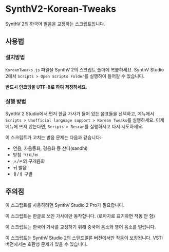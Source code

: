 # SynthV2-Korean-Tweaks
SynthV 2의 한국어 발음을 교정하는 스크립트입니다.

## 사용법

### 설치방법
`KoreanTweaks.js` 파일을 SynthV 2의 스크립트 폴더에 복붙하세요. SynthV Studio 2에서 `Scripts > Open Scripts Folder`를 실행하여 들어갈 수 있습니다.

**반드시 인코딩을 UTF-8로 하여 저장하세요.**

### 실행 방법
SynthV 2 Studio에서 먼저 한글 가사가 들어 있는 음표들을 선택하고, 메뉴에서 `Scripts > Unofficial language support > Korean Tweaks`를 실행하세요. 이게 메뉴에 뜨지 않는다면, `Scripts > Rescan`를 실행하시고 다시 시도하세요. 

이 스크립트가 고치는 발음 문제는 다음과 같습니다:
* 연음, 자음동화, 경음화 등 산디(sandhi)
* 받침 ㄱ/ㄷ/ㅂ
* ㅅ/ㅆ의 구개음화
* ㅟ 발음
* ㅐ/ㅔ 구별

## 주의점
이 스크립트를 사용하려면 SynthV Studio 2 Pro가 필요합니다.

이 스크립트는 한글로 쓰인 가사에만 동작합니다. (로마자로 표기하면 작동 안 함)

이 스크립트는 한국어 가사를 교정하기 위해 중국어 음소와 영어 음소를 빌립니다.

이 스크립트는 SynthV Studio 2의 스탠드얼론 버전에서만 작동이 보장됩니다. VSTi 버전에서는 호환성 문제가 있을 수 있습니다.
